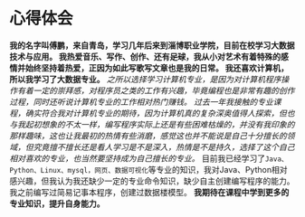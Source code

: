 # 心得体会
**我的名字叫傅鹏，来自青岛，学习几年后来到淄博职业学院，目前在校学习大数据技术与应用。
我热爱音乐、写作、创作、还有~~足球~~，我从小对艺术有着特殊的感情并始终坚持着热爱，正因为如此写歌写文章也是我的日常。
我还喜欢计算机，所以我学习了大数据专业。**
*之所以选择学习计算机专业，是因为对计算机程序操作有着一定的崇拜感，对程序员之类的工作有兴趣，毕竟编程也是非常有趣的创作过程，同时还听说计算机专业的工作相对热门赚钱。
过去一年我接触的专业课程，确实符合我对计算机专业的期待，因为计算机真的复杂深奥值得人探索，但也与我起初想象的不太一样，编写程序实际上还是有些困难枯燥的，并没有我印象的那样趣味，这也让我最初的热情有些消磨，感觉这也并不能说是自己十分擅长的领域，但究竟擅不擅长还是看人学习是不是深入，热情是不是持久，选择了这个自己相对喜欢的专业，也当然要坚持成为自己擅长的专业。*
目前我已经学习了`Java、Python、Linux、mysql，网页、数据可视化`等专业的知识，我对Java、Python相对感兴趣，但我认为我还缺少一定的专业命令知识，缺少自主创建编写程序的能力。
我之前编写过简易记事本程序，创建过数据楼模型。
**我期待在课程中学到更多的专业知识，提升自身能力。**

